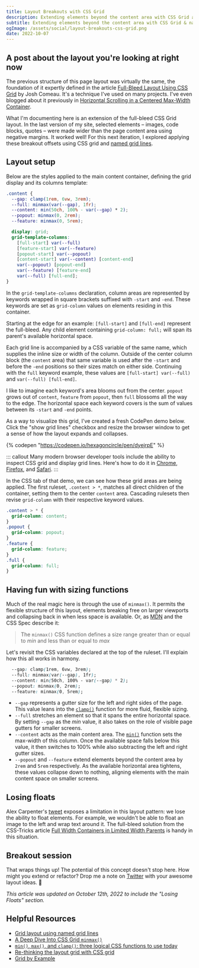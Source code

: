 ```yaml
---
title: Layout Breakouts with CSS Grid
description: Extending elements beyond the content area with CSS Grid and named grid lines.
subtitle: Extending elements beyond the content area with CSS Grid & named grid lines
ogImage: /assets/social/layout-breakouts-css-grid.png
date: 2022-10-07
---
```


## A post about the layout you're looking at right now

The previous structure of this page layout was virtually the same, the foundation of it expertly defined in the article [Full-Bleed Layout Using CSS Grid](https://www.joshwcomeau.com/css/full-bleed/) by Josh Comeau. It's a technique I've used on many projects. I've even blogged about it previously in [Horizontal Scrolling in a Centered Max-Width Container](/blog/x-scrolling-centered-max-width-container/).

What I'm documenting here is an extension of the full-bleed CSS Grid layout. In the last version of my site, selected elements  – images, code blocks, quotes – were made wider than the page content area using negative margins. It worked well! For this next iteration, I explored applying these breakout offsets using CSS grid and [named grid lines](https://developer.mozilla.org/en-US/docs/Web/CSS/CSS_Grid_Layout/Layout_using_Named_Grid_Lines).

## Layout setup

Below are the styles applied to the main content container, defining the grid display and its columns template:

```css
.content {
  --gap: clamp(1rem, 6vw, 3rem);
  --full: minmax(var(--gap), 1fr);
  --content: min(50ch, 100% - var(--gap) * 2);
  --popout: minmax(0, 2rem);
  --feature: minmax(0, 5rem);

  display: grid;
  grid-template-columns:
    [full-start] var(--full)
    [feature-start] var(--feature)
    [popout-start] var(--popout)
    [content-start] var(--content) [content-end]
    var(--popout) [popout-end]
    var(--feature) [feature-end]
    var(--full) [full-end];
}
```

In the `grid-template-columns` declaration, column areas are represented by keywords wrapped in square brackets suffixed with `-start` and `-end`. These keywords are set as `grid-column` values on elements residing in this container.

Starting at the edge for an example: `[full-start]` and `[full-end]` represent the full-bleed. Any child element containing `grid-column: full;` will span its parent's available horizontal space.

Each grid line is accompanied by a CSS variable of the same name, which supplies the inline size or width of the column. Outside of the center column block (the `content` area) that same variable is used after the `-start` and before the `-end` positions so their sizes match on either side. Continuing with the `full` keyword example, these values are `[full-start] var(--full)` and `var(--full) [full-end]`.

I like to imagine each keyword's area blooms out from the center. `popout` grows out of `content`, `feature` from `popout`, then `full` blossoms all the way to the edge. The horizontal space each keyword covers is the sum of values between its `-start` and `-end` points.

As a way to visualize this grid, I've created a fresh CodePen demo below. Click the "show grid lines" checkbox and resize the browser window to get a sense of how the layout expands and collapses.

{% codepen "https://codepen.io/hexagoncircle/pen/dyejrpE" %}

::: callout
Many modern browser developer tools include the ability to inspect CSS grid and display grid lines. Here's how to do it in [Chrome](https://developer.chrome.com/docs/devtools/css/grid/), [Firefox](https://firefox-source-docs.mozilla.org/devtools-user/page_inspector/how_to/examine_grid_layouts/index.html), and [Safari](https://webkit.org/blog/11588/introducing-css-grid-inspector/).
:::

In the CSS tab of that demo, we can see how these grid areas are being applied. The first ruleset, `.content > *`, matches all direct children of the container, setting them to the center `content` area. Cascading rulesets then revise `grid-column` with their respective keyword values.

```css
.content > * {
  grid-column: content;
}
.popout {
  grid-column: popout;
}
.feature {
  grid-column: feature;
}
.full {
  grid-column: full;
}
```

## Having fun with sizing functions

Much of the real magic here is through the use of `minmax()`. It permits the flexible structure of this layout, elements breaking free on larger viewports and collapsing back in when less space is available. Or, as [MDN](https://developer.mozilla.org/en-US/docs/Web/CSS/minmax) and the CSS Spec describe it:

> The `minmax()` CSS function defines a size range greater than or equal to _min_ and less than or equal to _max_

Let's revisit the CSS variables declared at the top of the ruleset. I'll explain how this all works in harmony.

```css
  --gap: clamp(1rem, 6vw, 3rem);
  --full: minmax(var(--gap), 1fr);
  --content: min(50ch, 100% - var(--gap) * 2);
  --popout: minmax(0, 2rem);
  --feature: minmax(0, 5rem);
```

* `--gap` represents a gutter size for the left and right sides of the page. This value leans into the [`clamp()`](https://developer.mozilla.org/en-US/docs/Web/CSS/clamp) function for more fluid, flexible sizing.
* `--full` stretches an element so that it spans the entire horizontal space. By setting `--gap` as the _min_ value, it also takes on the role of visible page gutters for smaller screens.
* `--content` acts as the main content area. The [`min()`](https://developer.mozilla.org/en-US/docs/Web/CSS/min) function sets the max-width of this column. Once the available space falls below this value, it then switches to 100% while also subtracting the left and right gutter sizes.
* `--popout` and `--feature` extend elements beyond the content area by `2rem` and `5rem` respectively. As the available horizontal area tightens, these values collapse down to nothing, aligning elements with the main content space on smaller screens.

## Losing floats

Alex Carpenter's [tweet](https://twitter.com/hybrid_alex/status/1580173843267989506) exposes a limitation in this layout pattern: we lose the ability to float elements. For example, we wouldn't be able to float an image to the left and wrap text around it. The full-bleed solution from the CSS-Tricks article [Full Width Containers in Limited Width Parents](https://css-tricks.com/full-width-containers-limited-width-parents/#aa-no-calc-needed) is handy in this situation.

## Breakout session

That wraps things up! The potential of this concept doesn't stop here. How might you extend or refactor? Drop me a note on [Twitter](https://twitter.com/hexagoncircle) with your awesome layout ideas. 🙌

_This article was updated on October 12th, 2022 to include the "Losing Floats" section._

## Helpful Resources

* [Grid layout using named grid lines](https://developer.mozilla.org/en-US/docs/Web/CSS/CSS_Grid_Layout/Layout_using_Named_Grid_Lines)
* [A Deep Dive Into CSS Grid `minmax()`](https://ishadeed.com/article/css-grid-minmax/)
* [`min()`, `max()`, and `clamp()`: three logical CSS functions to use today](https://web.dev/min-max-clamp/)
* [Re-thinking the layout grid with CSS grid](https://florian.geierstanger.org/blog/css-layout-grid)
* [Grid by Example](https://gridbyexample.com/)